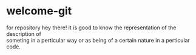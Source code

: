 # welcome-git
for repository 
hey there!
it is good to know the representation of the description of  
someting in a perticular way or as being of a certain nature in a perticular code.
